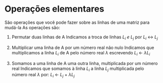 # Operações elementares

São operações que você pode fazer sobre as linhas de uma matriz para mudá-la
As operações são:

1. Permutar duas linhas de A
	Indicamos a troca de linhas $L_i\ e\ L_j$ por $L_i$ <-> $L_j$ 

2. Multiplicar uma linha de A por um número real não nulo
	Indicamos que multiplicamos a linha $L_i$ de A pelo número real $\lambda$ escrevendo $L_i$ <- $\lambda L_i$ 

3. Somamos a uma linha de A uma outra linha, multiplicada por um número real
	Indicamos que somamos à linha $L_i$ a linha $L_j$ multiplicada pelo número real $\lambda$ por:
	$L_i$ <- $L_j$ + $\lambda L_j$

